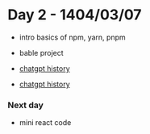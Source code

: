 # Day 2 - 1404/03/07

- intro basics of npm, yarn, pnpm
- bable project

- [chatgpt history](https://chatgpt.com/share/6836ca9d-5c6c-8007-ab98-507809cb06be)
- [chatgpt history](https://chatgpt.com/share/6836cac1-61a8-8007-98ee-272decc69c95)

### Next day

- mini react code
